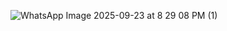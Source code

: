 ![WhatsApp Image 2025-09-23 at 8 29 08 PM (1)](https://github.com/user-attachments/assets/54e32701-6c3f-4cdf-ac41-61b4a2c93270)
